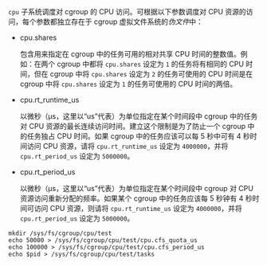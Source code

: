 `cpu` 子系统调度对 cgroup 的 CPU 访问。可根据以下参数调度对 CPU 资源的访问，每个参数都独立存在于 cgroup 虚拟文件系统的*伪文件*中：

- cpu.shares

  包含用来指定在 cgroup 中的任务可用的相对共享 CPU 时间的整数值。例如：在两个 cgroup 中都将 `cpu.shares` 设定为 `1` 的任务将有相同的 CPU 时间，但在 cgroup 中将 `cpu.shares` 设定为 `2` 的任务可使用的 CPU 时间是在 cgroup 中将 `cpu.shares` 设定为 `1` 的任务可使用的 CPU 时间的两倍。

- cpu.rt_runtime_us

  以微秒（µs，这里以“us”代表）为单位指定在某个时间段中 cgroup 中的任务对 CPU 资源的最长连续访问时间。建立这个限制是为了防止一个 cgroup 中的任务独占 CPU 时间。如果 cgroup 中的任务应该可以每 5 秒中可有 4 秒时间访问 CPU 资源，请将 `cpu.rt_runtime_us` 设定为 `4000000`，并将 `cpu.rt_period_us` 设定为 `5000000`。

- cpu.rt_period_us

  以微秒（µs，这里以“us”代表）为单位指定在某个时间段中 cgroup 对 CPU 资源访问重新分配的频率。如果某个 cgroup 中的任务应该每 5 秒钟有 4 秒时间可访问 CPU 资源，则请将 `cpu.rt_runtime_us` 设定为 `4000000`，并将 `cpu.rt_period_us` 设定为 `5000000`。

```
mkdir /sys/fs/cgroup/cpu/test
echo 50000 > /sys/fs/cgroup/cpu/test/cpu.cfs_quota_us
echo 100000 > /sys/fs/cgroup/cpu/test/cpu.cfs_period_us
echo $pid > /sys/fs/cgroup/cpu/test/tasks
```

